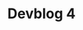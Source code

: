 ---
slug: 4
title: Devblog 4
description: We’ve been exceptionally productive in the last few weeks, with loads of good progress!
image: images/devblog/4/title.png
toc_max_heading_level: 4
---